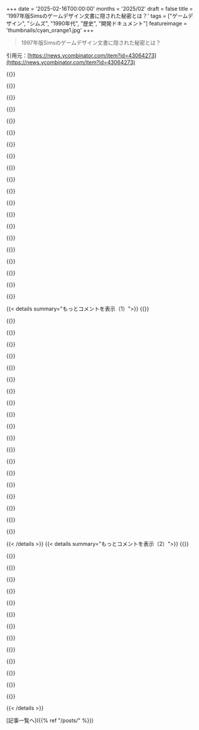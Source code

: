 +++
date = '2025-02-16T00:00:00'
months = '2025/02'
draft = false
title = '1997年版Simsのゲームデザイン文書に隠された秘密とは？'
tags = ["ゲームデザイン", "シムズ", "1990年代", "歴史", "開発ドキュメント"]
featureimage = 'thumbnails/cyan_orange1.jpg'
+++

> 1997年版Simsのゲームデザイン文書に隠された秘密とは？

引用元：[https://news.ycombinator.com/item?id=43064273](https://news.ycombinator.com/item?id=43064273)

{{<matomeQuote body="こんなもの見るの楽しいね！RCTがあったら最高だな。全部すぐにダウンロードしたいなら、curlでぱぱっとやれちゃうよ。ダウンロードURLを指定すればOK！" userName="mewc" createdAt="2025-02-16T06:20:56" color="#ff5733">}}

{{<matomeQuote body="wget使うのもいいね。簡単にPDFを一気に落とせるよ！" userName="philsnow" createdAt="2025-02-16T06:49:29" color="#ff5c5c">}}

{{<matomeQuote body="wgetの魔法だけで全部できちゃうよ！" userName="matltc" createdAt="2025-02-18T16:44:56" color="">}}

{{<matomeQuote body="いいね！全部ePubに一括変換する方法ある？" userName="fambalamboni" createdAt="2025-02-16T09:54:11" color="">}}

{{<matomeQuote body="やり方はこれだよ。まずはpoppler-utilsとpandocをインストール。その後、PDFをHTMLに変換してからePubに変換する流れ。便利だね！" userName="w4yai" createdAt="2025-02-16T12:07:35" color="#ff5733">}}

{{<matomeQuote body="とても役立つコメントありがとう！おまけで便利なzipファイルもあるよ。カスタムオブジェクトや、面白いアイテムがたくさんあるみたい。あとはZombie Simsを応援してね！" userName="DonHopkins" createdAt="2025-02-16T06:52:39" color="#38d3d3">}}

{{<matomeQuote body="家族みんなで楽しめるゲームにしてくれてありがとうって感じ！" userName="mzs" createdAt="2025-02-19T19:42:47" color="#ff5c5c">}}

{{<matomeQuote body="zipが404になってるよ！残念だなあ。" userName="danielskogly" createdAt="2025-02-16T08:59:29" color="">}}

{{<matomeQuote body="ああ、そうか、ディレクトリ名を外すの忘れてた！これを試してみて。" userName="DonHopkins" createdAt="2025-02-16T09:24:03" color="">}}

{{<matomeQuote body="動いた！ありがとう！" userName="danielskogly" createdAt="2025-02-16T09:34:34" color="">}}

{{<matomeQuote body="リンクを使って、The Simsのデザインドキュメントを確認するやり方を説明しているな。" userName="1vuio0pswjnm7" createdAt="2025-02-16T17:39:22" color="">}}

{{<matomeQuote body="The Simsは本当に魔法のゲームだと思う。MAXを学んでアイテムを作ったり、3Dで遊んだりしてる。特に建築が好きで、シムをほったらかしにしてお金を稼ぐのが楽しい。役割演技をしたり、辛辣なことをしてシムを閉じ込めたりもしたな。もう一度やると、また深みにハマりそうだから、このデザイン文書を読んでみることにするよ。投稿してくれてありがとう！" userName="oktwtf" createdAt="2025-02-16T19:15:53" color="#ff33a1">}}

{{<matomeQuote body="ああ、チャールズだ！この情報を見て嬉しいよ、Don。あのState of the Artドキュメントを書いたことを覚えてる。" userName="clondon00" createdAt="2025-02-16T05:02:22" color="">}}

{{<matomeQuote body="この投稿が集まる場になっていて嬉しい！これはお気に入りのデザインドキュメントの一つだし、本当に感謝してる！" userName="krykp" createdAt="2025-02-17T03:25:22" color="">}}

{{<matomeQuote body="The Sims Steering Committeeでの1998年6月4日のデモ映像を見つけたよ。一部始終が見られる動画だ。" userName="DonHopkins" createdAt="2025-02-16T02:37:29" color="#38d3d3">}}

{{<matomeQuote body="The Simsは僕の好きなゲームの一つ。ドキュメントを読むのが懐かしさを感じるし、ゲームの設計が素晴らしいと思う。特に『Other game elements』が印象的だった。" userName="hn_user82179" createdAt="2025-02-16T03:04:00" color="#38d3d3">}}

{{<matomeQuote body="ありがとう！Will Wrightの1996年の話を聞いたことがあるんだけど、その内容はとても面白かった。彼が最初に公にDollhouseを紹介した時の設計についていろいろ考えさせられるよ。そのためのビデオもシェアするね。" userName="DonHopkins" createdAt="2025-02-16T03:11:09" color="">}}

{{<matomeQuote body="E3でのThe Sims 1のライブデモで、女性シム同士がキスする場面があったんだ。それが話題になったかも知れない！" userName="spondylosaurus" createdAt="2025-02-16T03:34:43" color="">}}

{{<matomeQuote body="これをDonの別のスレッドに移したんだけど、より多くの人に見てもらいたくて。" userName="dang" createdAt="2025-02-16T19:17:59" color="">}}

{{<matomeQuote body="Donに聞きたいんだけど、The Simsで同性愛のロマンティックインタラクションを許可したのは君なの？それがクールだね！" userName="spacechild1" createdAt="2025-02-16T13:04:21" color="#ff5c5c">}}

{{< details summary="もっとコメントを表示（1）">}}
{{<matomeQuote body="最初に提案したのは俺だけど、Patrickが独自のデザインで実装したんだ。俺の案は男女の魅力を2次元で表現するってやつだったけど、Patrickのデザインはプレイ感覚と実験的な視点からずっと良かった。性の好みを明示するんじゃなく、関係性だけを描くから、プレイヤーが愛する相手を決められる自由があったんだ。二者択一じゃなく、自分の気持ちを尊重するゲームがあって然るべきだし、それが現実の世界でもあるべきだよ。" userName="DonHopkins" createdAt="2025-02-16T14:08:08" color="#ff5c5c">}}

{{<matomeQuote body="プレイや家族表現、ストーリー的にみて、性の好みを明示しないのがいいってこと、完全に同意だね！" userName="spacechild1" createdAt="2025-02-16T16:00:02" color="#45d325">}}

{{<matomeQuote body="E3での計画外のレズビアンキスは、すごい良い報道を生んだよ！コロンバイン事件の後だったから、暴力的なゲームが叩かれてた時期で、みんなノンバイオレントでジェンダーインクルーシブなゲームを求めてたんだ。この動画エッセイではThe Simsの影響について深く分析されてて、「The Kiss」の話もしてるよ。コメントも心温まるものが多いからぜひ見てみて！" userName="DonHopkins" createdAt="2025-02-16T04:24:45" color="#785bff">}}

{{<matomeQuote body="これは歴史的な資料として素晴らしいね。他の興味に移ってたけど、The Simsが興味深い壁を破ったことを思い出したよ。知識と経験をシェアしてくれてありがとう。" userName="nativeit" createdAt="2025-02-16T03:54:36" color="#45d325">}}

{{<matomeQuote body="Don、The Simsの歴史について本を書いたらどう？俺みたいに読みたい人がいっぱいいると思うよ。" userName="101008" createdAt="2025-02-16T12:24:23" color="">}}

{{<matomeQuote body="フィードバックと励ましありがとう！本を書くのは大変だから、ここで少しずつ書いてるよ。ブログにまとめる作業をしてるんだ。" userName="DonHopkins" createdAt="2025-02-16T14:19:22" color="">}}

{{<matomeQuote body="このゲームのサウンドトラック、最高だと思う！" userName="lazylion2" createdAt="2025-02-16T10:49:59" color="">}}

{{<matomeQuote body="ティーンエイジャーの頃、Jerry Martinに質問メールを送ったら、優しい返事をもらったよ。" userName="DonHopkins" createdAt="2025-02-16T13:38:28" color="">}}

{{<matomeQuote body="Jerry Martinの音楽が大好き！彼のサイトもあるんだ。" userName="spacechild1" createdAt="2025-02-16T12:55:42" color="">}}

{{<matomeQuote body="もう少し詳しく教えてくれる？" userName="sandblast" createdAt="2025-02-16T18:17:38" color="">}}

{{<matomeQuote body="もう20年近く前のことだから、具体的な質問は思い出せないけど、彼が答えてくれるのがすごく嬉しかったな。" userName="spacechild1" createdAt="2025-02-16T22:26:44" color="">}}

{{<matomeQuote body="仕事中にこのサウンドトラックを聞くのが好きで、妻がリマスター版をプレイし始めたことで、音楽を聞くとアドレナリンが上がるようになった（笑）" userName="seanthemon" createdAt="2025-02-16T11:01:01" color="">}}

{{<matomeQuote body="ビルドモードとバイモードの雰囲気の違いは天才だね。ビルドは穏やかで、バイはお金を使いたくなる元気な音楽で最高だった。" userName="spondylosaurus" createdAt="2025-02-16T19:02:42" color="#38d3d3">}}

{{<matomeQuote body="すごい、これを読むと色んな思い出が甦る。家を設計するためにアーキテクチャモードで何時間も過ごしたのを思い出す。全体がうまくデザインされてたのが分かる。" userName="mlsu" createdAt="2025-02-16T19:42:42" color="#ff33a1">}}

{{<matomeQuote body="シェアしてくれてありがとう！このアイコニックなゲームについてもっと知れて嬉しいよ。最近、Video Game History Foundationライブラリの話もあったし、これも良い追加になりそう。" userName="lastdong" createdAt="2025-02-16T08:12:12" color="">}}

{{<matomeQuote body="あのモルモットの病気、提案するの楽しかっただろうな。後の牛植物も面白い。" userName="spondylosaurus" createdAt="2025-02-16T03:49:08" color="">}}

{{<matomeQuote body="牛植物のデザイン会議に参加したことがある。あの頃は楽しかったな。" userName="clondon00" createdAt="2025-02-16T05:04:03" color="">}}

{{<matomeQuote body="チャールズ！ゲーム中にプレイヤーがモルモットの世話をしなかったせいで、シムが死んじゃってたのを覚えてる？それが最初のダウンロード可能オブジェクトだったんだよ。<br>＞「実際に感染する致命的なウイルスがあった！」<br>これ、ウィルのひねりの利いたアイデアだったと思う。詳しくはここに書いたよ！" userName="DonHopkins" createdAt="2025-02-16T05:40:43" color="#785bff">}}

{{<matomeQuote body="すごい！シムズは子供の頃に好きだったゲームで、その裏側を見られるなんてワクワクする！" userName="spacechild1" createdAt="2025-02-16T13:31:02" color="#38d3d3">}}

{{<matomeQuote body="ゲームを支えるスクリプト言語があって、ここに±でドキュメントがあるよ。さあ見てみて！" userName="rvnx" createdAt="2025-02-16T11:57:35" color="">}}


{{< /details >}}
{{< details summary="もっとコメントを表示（2）">}}
{{<matomeQuote body="＞”Ch04-People.pdf” ゲームのAIに対する常識的アプローチが良いね。流行りの言葉や履歴書目的の開発じゃないのが素晴らしい！" userName="fullstackwife" createdAt="2025-02-16T11:33:12" color="#ff33a1">}}

{{<matomeQuote body="＞”これはWill Wrightが1997年1月23日に書いたThe Simsの魂のプロトタイプ。ゲームデザインやプログラミング、プロトタイピングのテクニックの興味深い例だよ。The SimsのコードはWillが書いたオリジナルのプロトタイプコードとはかなり変わってる。例えば、もう’ストレス’モチベーションはないね。”　なんかドラッグ中みたいだよね。" userName="_def" createdAt="2025-02-16T08:17:09" color="">}}

{{<matomeQuote body="ゲームはモチベーションの平均を取って、半分以下になるとSimsは学習や家事を拒否するんだ。まるでストレスみたい！" userName="iknowstuff" createdAt="2025-02-16T15:46:49" color="">}}

{{<matomeQuote body="こんなソフトウェアに戻れないかな。" userName="throwaway314155" createdAt="2025-02-16T06:21:55" color="">}}

{{<matomeQuote body="WillがSporeが思っていたほどではなかった後、ほとんど姿を消したのがちょっと悲しい。今は退職できる年齢だし、良いテーマのために何度も引退後に戻ってくるMiyazakiみたいにはなってほしくない。Oxygen Not Included、Rimworld、City Skylinesが今や彼の占有していたニッチを占めてる。" userName="hinkley" createdAt="2025-02-16T21:13:25" color="#ff5733">}}

{{<matomeQuote body="もし規制された業界で働いているなら、デザイン文書を作成せざるを得ないね。" userName="robjan" createdAt="2025-02-16T08:37:45" color="">}}

{{<matomeQuote body="防衛や銀行みたいな感じ？" userName="lemurien" createdAt="2025-02-16T08:44:14" color="">}}

{{<matomeQuote body="＞”プロジェクトの要件はどうなってる？” ’要件？アジャイルだから、進めながら考えよう！’ これは今までの失敗したプロジェクトに関する実際の会話だよ。" userName="mandarax8" createdAt="2025-02-16T12:06:21" color="">}}

{{<matomeQuote body="共有してくれてありがとう！これは本当に宝物だね。" userName="nalekberov" createdAt="2025-02-16T10:16:49" color="">}}

{{<matomeQuote body="Little Computer Peopleのコピーみたいに感じたよ。" userName="tiahura" createdAt="2025-02-16T06:09:38" color="">}}

{{<matomeQuote body="同じジャンルだけど、全然コピーじゃないね。" userName="yreg" createdAt="2025-02-16T10:23:21" color="">}}

{{<matomeQuote body="Little Computer PeopleがThe Simsのインスピレーションの一つだったのは確かだよ！自分もApple ][+で遊んだしね。<br>＞”Little Computer PeopleはThe Simsシリーズの初期の前身とよく比べられる。”<br>Will WrightはLittle Computer Peopleをプレイして、そのデザイナーRich GoldからThe Simsに関する貴重なフィードバックをもらったって。" userName="DonHopkins" createdAt="2025-02-16T07:37:40" color="#ff33a1">}}

{{<matomeQuote body="宝の山だね。ありがとう、OP。" userName="fitsumbelay" createdAt="2025-02-16T04:39:49" color="">}}

{{<matomeQuote body="うーん、The SimsってCrusader Kingsみたいなもん？：P" userName="z3t4" createdAt="2025-02-16T18:05:36" color="">}}


{{< /details >}}


[記事一覧へ]({{% ref "/posts/" %}})
